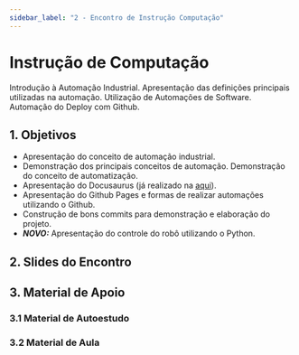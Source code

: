 ```yaml
---
sidebar_label: "2 - Encontro de Instrução Computação"
---
```


# Instrução de Computação

Introdução à Automação Industrial. Apresentação das definições principais utilizadas na automação. Utilização de Automações de Software. Automação do Deploy com Github.	

## 1. Objetivos

- Apresentação do conceito de automação industrial.
- Demonstração dos principais conceitos de automação. Demonstração do conceito de automatização.
- Apresentação do Docusaurus (já realizado na [aqui](/docs/Material/Semana-01/13-orientacao13.md)).
- Apresentação do Github Pages e formas de realizar automações utilizando o Github.
- Construção de bons commits para demonstração e elaboração do projeto.
- ***NOVO:*** Apresentação do controle do robô utilizando o Python.


## 2. Slides do Encontro

<!-- <iframe src="https://docs.google.com/presentation/d/e/2PACX-1vQC61sHirw6wd5a4nbJOWEQvGZs7_GG3khZlPLGNNXL9i-Xzf9fFJyU23jUXFXW68onGUswG9UkHLty/embed?start=false&loop=false&delayms=3000" frameborder="0" width="75%" height="400" allowfullscreen="true" mozallowfullscreen="true" webkitallowfullscreen="true" style={{ display: 'block', marginLeft: 'auto', marginRight: 'auto' }} ></iframe> -->

<div class="loader-space-invaders"></div>

## 3. Material de Apoio

### 3.1 Material de Autoestudo

<div class="loader-space-invaders"></div>

### 3.2 Material de Aula

<div class="loader-mario"></div>

